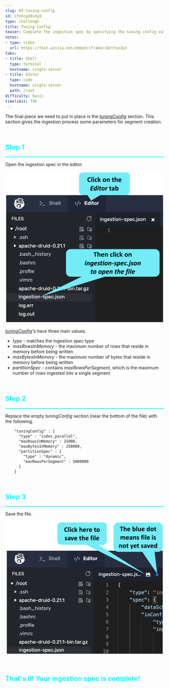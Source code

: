 ```yaml
---
slug: 05-tuning-config
id: xfnhcpddidy8
type: challenge
title: Tuning Config
teaser: Complete the ingestion spec by specifying the tuning config values
notes:
- type: video
  url: https://fast.wistia.net/embed/iframe/i0ztfux2p3
tabs:
- title: Shell
  type: terminal
  hostname: single-server
- title: Editor
  type: code
  hostname: single-server
  path: /root
difficulty: basic
timelimit: 750
---
```

The final piece we need to put in place is the [_tuningConfig_](https://druid.apache.org/docs/latest/ingestion/index.html#tuningconfig) section.
This section gives the ingestion process some parameters for segment creation.

<br>
<h2 style="color:cyan">Step 1</h2><hr style="color:cyan;background-color:cyan;height:2px">

Open the ingestion spec in the editor.

![Open the editor](https://raw.githubusercontent.com/shallada/InstruqtImages/main/druid-ingestion/OpenSpec.png)

[_tuningConfig_](https://druid.apache.org/docs/latest/ingestion/index.html#tuningconfig)'s have three main values.
- _type_ - matches the ingestion spec type
- _maxRowsInMemory_ - the maximum number of rows that reside in memory before being written
- _maxBytesInMemory_ - the maximum number of bytes that reside in memory before being written
- _partitionSpec_ - contains _maxRowsPerSegment_, which is the maximum number of rows ingested into a single segment

<br>
<h2 style="color:cyan">Step 2</h2><hr style="color:cyan;background-color:cyan;height:2px">

Replace the empty _tuningConfig_ section (near the bottom of the file) with the following.

```
    "tuningConfig" : {
      "type" : "index_parallel",
      "maxRowsInMemory" : 25000,
      "maxBytesInMemory" : 250000,
      "partitionSpec" : {
        "type" : "dynamic",
        "maxRowsPerSegment" : 5000000
      }
    }
```

<br>
<h2 style="color:cyan">Step 3</h2><hr style="color:cyan;background-color:cyan;height:2px">

Save the file.

![Save the file](https://raw.githubusercontent.com/shallada/InstruqtImages/main/druid-ingestion/SaveFile.png)

<br>
<h2 style="color:cyan">That's it! Your ingestion spec is complete!</h2>